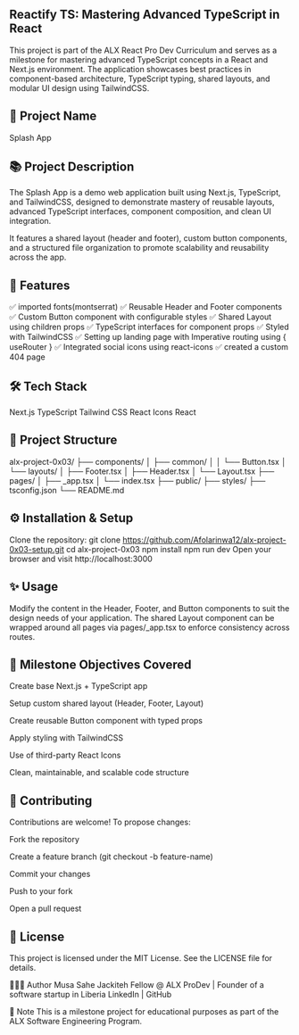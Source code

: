 
## Reactify TS: Mastering Advanced TypeScript in React
This project is part of the ALX React Pro Dev Curriculum and serves as a milestone for mastering advanced TypeScript concepts in a React and Next.js environment. The application showcases best practices in component-based architecture, TypeScript typing, shared layouts, and modular UI design using TailwindCSS.

## 🚀 Project Name
Splash App

## 📚 Project Description
The Splash App is a demo web application built using Next.js, TypeScript, and TailwindCSS, designed to demonstrate mastery of reusable layouts, advanced TypeScript interfaces, component composition, and clean UI integration.

It features a shared layout (header and footer), custom button components, and a structured file organization to promote scalability and reusability across the app.

## 🧩 Features
✅ imported fonts(montserrat)
✅ Reusable Header and Footer components
✅ Custom Button component with configurable styles
✅ Shared Layout using children props
✅ TypeScript interfaces for component props
✅ Styled with TailwindCSS
✅ Setting up  landing page with Imperative routing using { useRouter }
✅ Integrated social icons using react-icons
✅ created a custom 404 page

## 🛠️ Tech Stack
Next.js
TypeScript
Tailwind CSS
React Icons
React

## 📁 Project Structure
alx-project-0x03/ ├── components/ │ ├── common/ │ │ └── Button.tsx │ └── layouts/ │ ├── Footer.tsx │ ├── Header.tsx │ └── Layout.tsx ├── pages/ │ ├── _app.tsx │ └── index.tsx ├── public/ ├── styles/ ├── tsconfig.json └── README.md

## ⚙️ Installation & Setup
Clone the repository:
git clone https://github.com/Afolarinwa12/alx-project-0x03-setup.git
cd alx-project-0x03
npm install npm run dev Open your browser and visit http://localhost:3000

## ✨ Usage
Modify the content in the Header, Footer, and Button components to suit the design needs of your application. The shared Layout component can be wrapped around all pages via pages/_app.tsx to enforce consistency across routes.

## 📌 Milestone Objectives Covered
Create base Next.js + TypeScript app

Setup custom shared layout (Header, Footer, Layout)

Create reusable Button component with typed props

Apply styling with TailwindCSS

Use of third-party React Icons

Clean, maintainable, and scalable code structure

## 🤝 Contributing
Contributions are welcome! To propose changes:

Fork the repository

Create a feature branch (git checkout -b feature-name)

Commit your changes

Push to your fork

Open a pull request

## 📃 License
This project is licensed under the MIT License. See the LICENSE file for details.

👨🏾‍💻 Author
Musa Sahe Jackiteh Fellow @ ALX ProDev | Founder of a software startup in Liberia LinkedIn | GitHub

📌 Note
This is a milestone project for educational purposes as part of the ALX Software Engineering Program.
